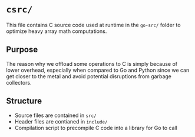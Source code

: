 # `csrc/`

This file contains C source code used at runtime in the `go-src/` folder to optimize heavy array math computations.

## Purpose

The reason why we offload some operations to C is simply because of lower overhead, especially when compared to Go and Python since we can get closer to the metal and avoid potential disruptions from garbage collectors.<br>

## Structure

- Source files are contained in `src/`
- Header files are contianed in `include/`
- Compilation script to precompile C code into a library for Go to call
